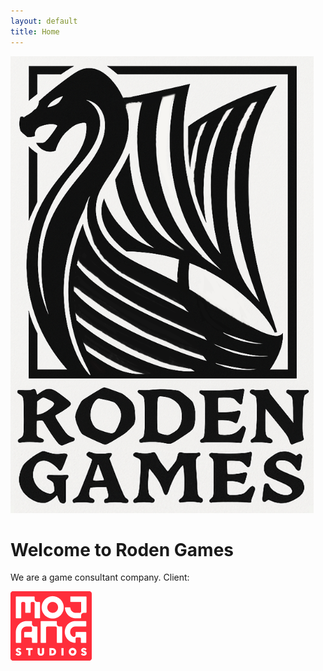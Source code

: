 ```yaml
---
layout: default
title: Home
---
```


<div class="logo-container">
  <img src="/assets/images/logo_roden2.png" alt="Roden Games Logo">
</div>

# Welcome to Roden Games

We are a game consultant company. Client: 

<div class="logo-container">
  <img src="/assets/images/Mojang2020Logo.png" alt="Mojang Studios Logo">
</div>

<!-- Add any more sections as needed -->
